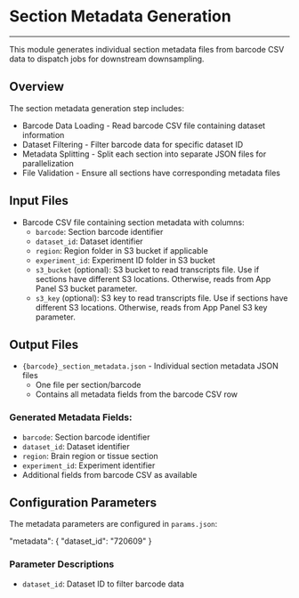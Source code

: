 # Section Metadata Generation
---
This module generates individual section metadata files from barcode CSV data to dispatch jobs for downstream downsampling.

## Overview
The section metadata generation step includes:
- Barcode Data Loading - Read barcode CSV file containing dataset information
- Dataset Filtering - Filter barcode data for specific dataset ID
- Metadata Splitting - Split each section into separate JSON files for parallelization
- File Validation - Ensure all sections have corresponding metadata files

## Input Files
- Barcode CSV file containing section metadata with columns:
  - `barcode`: Section barcode identifier
  - `dataset_id`: Dataset identifier
  - `region`: Region folder in S3 bucket if applicable
  - `experiment_id`: Experiment ID folder in S3 bucket
  - `s3_bucket` (optional): S3 bucket to read transcripts file. Use if sections have different S3 locations. Otherwise, reads from App Panel S3 bucket parameter.
  - `s3_key` (optional): S3 key to read transcripts file. Use if sections have different S3 locations. Otherwise, reads from App Panel S3 key parameter.

## Output Files
- `{barcode}_section_metadata.json` - Individual section metadata JSON files
  - One file per section/barcode
  - Contains all metadata fields from the barcode CSV row

### Generated Metadata Fields:
- `barcode`: Section barcode identifier
- `dataset_id`: Dataset identifier
- `region`: Brain region or tissue section
- `experiment_id`: Experiment identifier
- Additional fields from barcode CSV as available

## Configuration Parameters
The metadata parameters are configured in `params.json`:

  "metadata": {
      "dataset_id": "720609"
  }

### Parameter Descriptions
- `dataset_id`: Dataset ID to filter barcode data
